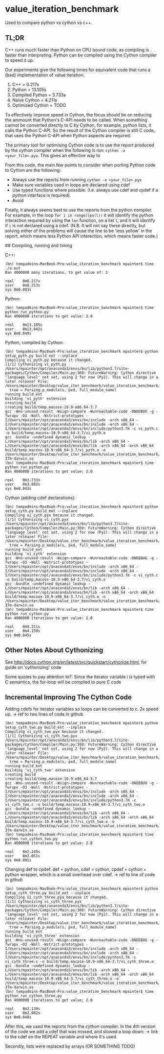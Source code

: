 # value_iteration_benchmark
Used to compare python vs cython vs c++.

## TL;DR

C++ runs much faster than Python on CPU bound code, as compiling is faster than interpreting. Python can be compiled using the Cython compiler to speed it up. 

Our experiments give the following times for equivalent code that runs a (bad) implementation of value iteration:
1. C++ = 0.217s
2. Python = 13.105s
3. Compiled Python = 3.733s
4. Naive Cython = 4.211s
5. Optimised Cython = TODO

To effectively improve speed in Cython, the focus should be on reducing the ammount that Python's C-API needs to be called. When something cannot be converted directly to C by Cython, for example, python lists, it calls the Python C-API. So the result of the Cython compiler is still C code, that uses the Python C-API when Python aspects are required.

The primary tool for optimising Cython code is to use the report produced by the cython compiler when the following is run: `cython -a <your_file>.pyx`. This gives an effective way to 

From this code, the main few points to consider when porting Python code to Cython are the following:
- Always use the reports from running `cython -a <your_file>.pyx`
- Make sure variables used in loops are declared using cdef
- Use typed functions where possible. (I.e. always use cdef and cpdef if a python interface is required).
- Avoid 

Finally, it always seems best to use the reports from the python compiler. For example, in the loop `for i in range(len(l))` it will identify the python interaction required by using the `len` function, on a list `l`, and it will identify if `i` is not declared using a cdef. (N.B. It will not say these directly, but solving either of the problems will cause the line to be 'less yellow' in the report, which means less Python API interection, which means faster code.)

## Compiling, running and timing

C++:
```
(bn) tempadmins-MacBook-Pro:value_iteration_benchmark mpainter$ time ./a.out
Ran 4000000 many iterations, to get value of: 2

real	0m0.217s
user	0m0.213s
sys	0m0.003s
```

Python:
```
(bn) tempadmins-MacBook-Pro:value_iteration_benchmark mpainter$ time python run_python.py
Ran 4000000 iterations to get value: 2.0

real	0m13.105s
user	0m13.042s
sys	0m0.049s
```

Python, compiled by Cython:
```
(bn) tempadmins-MacBook-Pro:value_iteration_benchmark mpainter$ python setup_pyth.py build_ext --inplace
Compiling vi_pyth.py because it changed.
[1/1] Cythonizing vi_pyth.py
/Users/mpainter/opt/anaconda3/envs/bn/lib/python3.7/site-packages/Cython/Compiler/Main.py:369: FutureWarning: Cython directive 'language_level' not set, using 2 for now (Py2). This will change in a later release! File: /Users/mpainter/Desktop/value_iter_benchmark/value_iteration_benchmark/vi_pyth.py
  tree = Parsing.p_module(s, pxd, full_module_name)
running build_ext
building 'vi_pyth' extension
creating build
creating build/temp.macosx-10.9-x86_64-3.7
gcc -Wno-unused-result -Wsign-compare -Wunreachable-code -DNDEBUG -g -fwrapv -O3 -Wall -Wstrict-prototypes -I/Users/mpainter/opt/anaconda3/envs/bn/include -arch x86_64 -I/Users/mpainter/opt/anaconda3/envs/bn/include -arch x86_64 -I/Users/mpainter/opt/anaconda3/envs/bn/include/python3.7m -c vi_pyth.c -o build/temp.macosx-10.9-x86_64-3.7/vi_pyth.o
gcc -bundle -undefined dynamic_lookup -L/Users/mpainter/opt/anaconda3/envs/bn/lib -arch x86_64 -L/Users/mpainter/opt/anaconda3/envs/bn/lib -arch x86_64 -arch x86_64 build/temp.macosx-10.9-x86_64-3.7/vi_pyth.o -o /Users/mpainter/Desktop/value_iter_benchmark/value_iteration_benchmark/vi_pyth.cpython-37m-darwin.so
(bn) tempadmins-MacBook-Pro:value_iteration_benchmark mpainter$ time python run_python.py
Ran 4000000 iterations to get value: 2.0

real	0m3.733s
user	0m3.682s
sys	0m0.043s
```

Cython (adding cdef declarations):
```
(bn) tempadmins-MacBook-Pro:value_iteration_benchmark mpainter$ python setup_cyth.py build_ext --inplace
Compiling vi_cyth.pyx because it changed.
[1/1] Cythonizing vi_cyth.pyx
/Users/mpainter/opt/anaconda3/envs/bn/lib/python3.7/site-packages/Cython/Compiler/Main.py:369: FutureWarning: Cython directive 'language_level' not set, using 2 for now (Py2). This will change in a later release! File: /Users/mpainter/Desktop/value_iter_benchmark/value_iteration_benchmark/vi_cyth.pyx
  tree = Parsing.p_module(s, pxd, full_module_name)
running build_ext
building 'vi_cyth' extension
gcc -Wno-unused-result -Wsign-compare -Wunreachable-code -DNDEBUG -g -fwrapv -O3 -Wall -Wstrict-prototypes -I/Users/mpainter/opt/anaconda3/envs/bn/include -arch x86_64 -I/Users/mpainter/opt/anaconda3/envs/bn/include -arch x86_64 -I/Users/mpainter/opt/anaconda3/envs/bn/include/python3.7m -c vi_cyth.c -o build/temp.macosx-10.9-x86_64-3.7/vi_cyth.o
gcc -bundle -undefined dynamic_lookup -L/Users/mpainter/opt/anaconda3/envs/bn/lib -arch x86_64 -L/Users/mpainter/opt/anaconda3/envs/bn/lib -arch x86_64 -arch x86_64 build/temp.macosx-10.9-x86_64-3.7/vi_cyth.o -o /Users/mpainter/Desktop/value_iter_benchmark/value_iteration_benchmark/vi_cyth.cpython-37m-darwin.so
(bn) tempadmins-MacBook-Pro:value_iteration_benchmark mpainter$ time python run_cython.py
Ran 4000000 iterations to get value: 2.0

real	0m4.211s
user	0m4.159s
sys	0m0.045s
```

## Other Notes About Cythonizing

See http://docs.cython.org/en/latest/src/quickstart/cythonize.html, for guide on 'cythonizing' code

Some quotes to pay attention to?:
Since the iterator variable i is typed with C semantics, the for-loop will be compiled to pure C code




## Incremental Improving The Cython Code

Adding cdefs for iterator variables so loops can be converted to c. 2x speed up.
-> ref to two lines of code in github

```
(bn) tempadmins-MacBook-Pro:value_iteration_benchmark mpainter$ python setup_cyth_two.py build_ext --inplace
Compiling vi_cyth_two.pyx because it changed.
[1/1] Cythonizing vi_cyth_two.pyx
/Users/mpainter/opt/anaconda3/envs/bn/lib/python3.7/site-packages/Cython/Compiler/Main.py:369: FutureWarning: Cython directive 'language_level' not set, using 2 for now (Py2). This will change in a later release! File: /Users/mpainter/Desktop/value_iter_benchmark/value_iteration_benchmark/vi_cyth_two.pyx
  tree = Parsing.p_module(s, pxd, full_module_name)
running build_ext
building 'vi_cyth_two' extension
creating build
creating build/temp.macosx-10.9-x86_64-3.7
gcc -Wno-unused-result -Wsign-compare -Wunreachable-code -DNDEBUG -g -fwrapv -O3 -Wall -Wstrict-prototypes -I/Users/mpainter/opt/anaconda3/envs/bn/include -arch x86_64 -I/Users/mpainter/opt/anaconda3/envs/bn/include -arch x86_64 -I/Users/mpainter/opt/anaconda3/envs/bn/include/python3.7m -c vi_cyth_two.c -o build/temp.macosx-10.9-x86_64-3.7/vi_cyth_two.o
gcc -bundle -undefined dynamic_lookup -L/Users/mpainter/opt/anaconda3/envs/bn/lib -arch x86_64 -L/Users/mpainter/opt/anaconda3/envs/bn/lib -arch x86_64 -arch x86_64 build/temp.macosx-10.9-x86_64-3.7/vi_cyth_two.o -o /Users/mpainter/Desktop/value_iter_benchmark/value_iteration_benchmark/vi_cyth_two.cpython-37m-darwin.so
(bn) tempadmins-MacBook-Pro:value_iteration_benchmark mpainter$ time python run_cython_two.py
Ran 4000000 iterations to get value: 2.0

real	0m2.245s
user	0m2.051s
sys	0m0.091s
```

Changing def to cpdef. def = python, cdef = cython, cpdef = cython + python wrapper, which is a small overhead over cdef.
-> ref to line of code in github

```
(bn) tempadmins-MacBook-Pro:value_iteration_benchmark mpainter$ python setup_cyth_three.py build_ext --inplace
Compiling vi_cyth_three.pyx because it changed.
[1/1] Cythonizing vi_cyth_three.pyx
/Users/mpainter/opt/anaconda3/envs/bn/lib/python3.7/site-packages/Cython/Compiler/Main.py:369: FutureWarning: Cython directive 'language_level' not set, using 2 for now (Py2). This will change in a later release! File: /Users/mpainter/Desktop/value_iter_benchmark/value_iteration_benchmark/vi_cyth_three.pyx
  tree = Parsing.p_module(s, pxd, full_module_name)
running build_ext
building 'vi_cyth_three' extension
gcc -Wno-unused-result -Wsign-compare -Wunreachable-code -DNDEBUG -g -fwrapv -O3 -Wall -Wstrict-prototypes -I/Users/mpainter/opt/anaconda3/envs/bn/include -arch x86_64 -I/Users/mpainter/opt/anaconda3/envs/bn/include -arch x86_64 -I/Users/mpainter/opt/anaconda3/envs/bn/include/python3.7m -c vi_cyth_three.c -o build/temp.macosx-10.9-x86_64-3.7/vi_cyth_three.o
gcc -bundle -undefined dynamic_lookup -L/Users/mpainter/opt/anaconda3/envs/bn/lib -arch x86_64 -L/Users/mpainter/opt/anaconda3/envs/bn/lib -arch x86_64 -arch x86_64 build/temp.macosx-10.9-x86_64-3.7/vi_cyth_three.o -o /Users/mpainter/Desktop/value_iter_benchmark/value_iteration_benchmark/vi_cyth_three.cpython-37m-darwin.so
(bn) tempadmins-MacBook-Pro:value_iteration_benchmark mpainter$ time python run_cython_three.py
Ran 4000000 iterations to get value: 2.0

real	0m2.139s
user	0m2.082s
sys	0m0.048s
```

After this, we used the reports from the cython compiler. In the 4th version of the code we add a cdef that was missed, and slowed a loop down:
-> link to the cdef on the REPEAT variable and where it's used.

Secondly, lists were replaced by arrays (OR SOMETHING TODO)